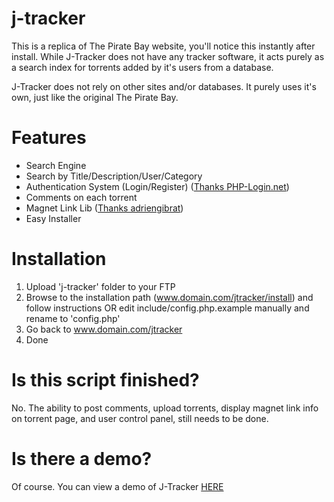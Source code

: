 # j-tracker
This is a replica of The Pirate Bay website, you'll notice this instantly after install. While J-Tracker does not have any tracker software, it acts purely
as a search index for torrents added by it's users from a database. 

J-Tracker does not rely on other sites and/or databases. It purely uses it's own, just like the original The Pirate Bay.

# Features
- Search Engine
- Search by Title/Description/User/Category
- Authentication System (Login/Register) ([Thanks PHP-Login.net](http://www.php-login.net))
- Comments on each torrent
- Magnet Link Lib ([Thanks adriengibrat](http://www.github.com/adriengibrat))
- Easy Installer

# Installation
1. Upload 'j-tracker' folder to your FTP
2. Browse to the installation path (www.domain.com/jtracker/install) and follow instructions OR edit include/config.php.example manually and rename to 'config.php'
3. Go back to www.domain.com/jtracker
4. Done

# Is this script finished?
No. The ability to post comments, upload torrents, display magnet link info on torrent page, and user control panel, still needs to be done.

# Is there a demo?
Of course. You can view a demo of J-Tracker [HERE](http://www.j0rpi.net/torrenttracker)
